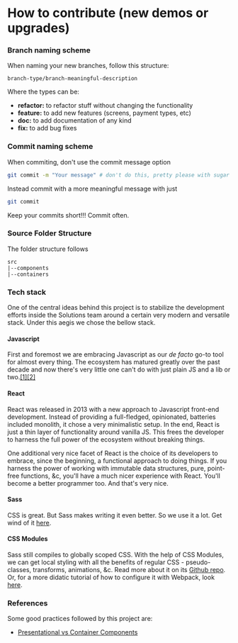 How to contribute (new demos or upgrades)
================================

### Branch naming scheme
When naming your new branches, follow this structure:

```
branch-type/branch-meaningful-description
```

Where the types can be:

- **refactor:** to refactor stuff without changing the functionality
- **feature:** to add new features (screens, payment types, etc)
- **doc:** to add documentation of any kind
- **fix:** to add bug fixes

### Commit naming scheme
When commiting, don't use the commit message option

```sh
git commit -m "Your message" # don't do this, pretty please with sugar on top
```
Instead commit with a more meaningful message with just

```sh
git commit
```

Keep your commits short!!! Commit often.

### Source Folder Structure

The folder structure follows

```
src
|--components
|--containers
```

### Tech stack
One of the central ideas behind this project is to stabilize the development efforts inside the Solutions team around a certain very modern and versatile stack. Under this aegis we chose the bellow stack.

#### Javascript
First and foremost we are embracing Javascript as our _de facto_ go-to tool for almost every thing. The ecosystem has matured greatly over the past decade and now there's very little one can't do with just plain JS and a lib or two.[[1]](https://www.youtube.com/watch?v=L-fx2xXSVso&t=2129s)[[2]](https://www.youtube.com/watch?v=G39lKaONAlA&t=770s)

#### React
React was released in 2013 with a new approach to Javascript front-end development. Instead of providing a full-fledged, opinionated, batteries included monolith, it chose a very minimalistic setup. In the end, React is just a thin layer of functionality around vanilla JS. This frees the developer to harness the full power of the ecosystem without breaking things.

One additional very nice facet of React is the choice of its developers to embrace, since the beginning, a functional approach to doing things. If you harness the power of working with immutable data structures, pure, point-free functions, &c, you'll have a much nicer experience with React. You'll become a better programmer too. And that's very nice.

#### Sass
CSS is great. But Sass makes writing it even better. So we use it a lot. Get wind of it [here](https://sass-lang.com/guide).

#### CSS Modules
Sass still compiles to globally scoped CSS. With the help of CSS Modules, we can get local styling with all the benefits of regular CSS - pseudo-classes, transforms, animations, &c. Read more about it on its [Github repo](https://github.com/css-modules/css-modules). Or, for a more didatic tutorial of how to configure it with Webpack, look [here](https://medium.com/@kswanie21/css-modules-sass-in-create-react-app-37c3152de9).

### References
Some good practices followed by this project are:

- [Presentational vs Container Components](https://medium.com/@dan_abramov/smart-and-dumb-components-7ca2f9a7c7d0)
